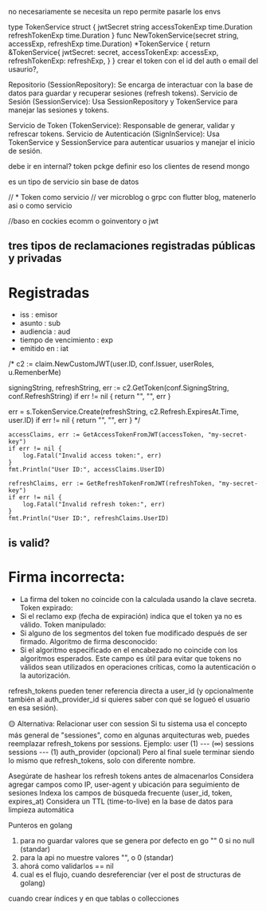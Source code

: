 <!-- * äsar la purpose al handler mediante el context -->
<!-- * de momento solo usamos el id en el refreshtoken para eliminarlo de la base de datos -->
<!-- * cuanodo se retorna el expiresin en sign in? -->

<!-- * si se puede cambiar el id de refresh token de  momento buscarlo por -->
<!-- * refresh_token_id que es uuid de tipo string -->

no necesariamente se necesita un repo
permite pasarle los envs

type TokenService struct {
jwtSecret string
accessTokenExp time.Duration
refreshTokenExp time.Duration
}
func NewTokenService(secret string, accessExp, refreshExp time.Duration) \*TokenService {
return &TokenService{
jwtSecret: secret,
accessTokenExp: accessExp,
refreshTokenExp: refreshExp,
}
}
crear el token con el id del auth o email del usaurio?,

Repositorio (SessionRepository): Se encarga de interactuar con la base de datos para guardar y recuperar sesiones (refresh tokens).
Servicio de Sesión (SessionService): Usa SessionRepository y TokenService para manejar las sesiones y tokens.

Servicio de Token (TokenService): Responsable de generar, validar y refrescar tokens.
Servicio de Autenticación (SignInService): Usa TokenService y SessionService para autenticar usuarios y manejar el inicio de sesión.

debe ir en internal? token pckge definir eso los clientes de resend mongo

<!-- ! token debería estar como servicio dentro de auth?-->

es un tipo de servicio sin base de datos

// \* Token como servicio
// ver microblog o grpc con flutter blog, matenerlo asi o como servicio

//baso en cockies ecomm o goinventory o jwt

<!-- * si quieres validar la purpose lo pasarías  por el context al handler para validarlo -->

## tres tipos de reclamaciones registradas públicas y privadas

# Registradas

- iss : emisor
- asunto : sub
- audiencia : aud
- tiempo de vencimiento : exp
- emitido en : iat

/\* c2 := claim.NewCustomJWT(user.ID, conf.Issuer, userRoles, u.RemenberMe)

signingString, refreshString, err := c2.GetToken(conf.SigningString, conf.RefreshString)
if err != nil {
return "", "", err
}

err = s.TokenService.Create(refreshString, c2.Refresh.ExpiresAt.Time, user.ID)
if err != nil {
return "", "", err
} \*/

```
accessClaims, err := GetAccessTokenFromJWT(accessToken, "my-secret-key")
if err != nil {
    log.Fatal("Invalid access token:", err)
}
fmt.Println("User ID:", accessClaims.UserID)

refreshClaims, err := GetRefreshTokenFromJWT(refreshToken, "my-secret-key")
if err != nil {
    log.Fatal("Invalid refresh token:", err)
}
fmt.Println("User ID:", refreshClaims.UserID)
```

## is valid?
# Firma incorrecta:
- La firma del token no coincide con la calculada usando la clave secreta.
  Token expirado:
- Si el reclamo exp (fecha de expiración) indica que el token ya no es válido.
  Token manipulado:
- Si alguno de los segmentos del token fue modificado después de ser firmado.
Algoritmo de firma desconocido:
- Si el algoritmo especificado en el encabezado no coincide con los algoritmos esperados.
Este campo es útil para evitar que tokens no válidos sean utilizados en operaciones críticas, como la autenticación o la autorización.

refresh_tokens pueden tener referencia directa a user_id (y opcionalmente también al auth_provider_id si quieres saber con qué se logueó el usuario en esa sesión).


🟡 Alternativa: Relacionar user con session
Si tu sistema usa el concepto más general de "sessiones", como en algunas arquitecturas web, puedes reemplazar refresh_tokens por sessions. Ejemplo:
user (1) --- (∞) sessions
sessions --- (1) auth_provider (opcional)
Pero al final suele terminar siendo lo mismo que refresh_tokens, solo con diferente nombre.

Asegúrate de hashear los refresh tokens antes de almacenarlos
Considera agregar campos como IP, user-agent y ubicación para seguimiento de sesiones
Indexa los campos de búsqueda frecuente (user_id, token, expires_at)
Considera un TTL (time-to-live) en la base de datos para limpieza automática


Punteros en golang
1. para no guardar valores que se genera por defecto en go "" 0 si no null (standar)
2. para la api no muestre valores "", o 0 (standar)
3. ahorá como validarlos == nil
4. cual es el flujo, cuando desreferenciar (ver el post de structuras de golang)



cuando crear índices y en que tablas o collecciones

<!-- ! Rotación de tokens: Invalida refresh tokens después de su uso. -->
<!-- ! usar los crrectas funciones al crear y extraer el token. -->

